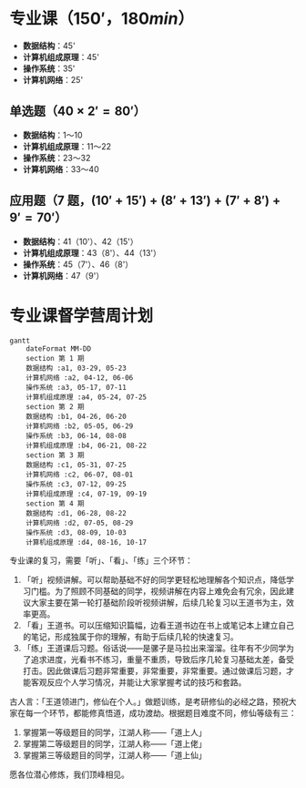 # 专业课（$150'$，$180 min$）

- **数据结构**：45'
- **计算机组成原理**：45'
- **操作系统**：35'
- **计算机网络**：25'

## 单选题（$40 \times 2' = 80'$）

- **数据结构**：1～10
- **计算机组成原理**：11～22
- **操作系统**：23～32
- **计算机网络**：33～40

## 应用题（7 题，$(10' + 15') + (8' + 13') + (7' + 8') + 9' = 70'$）

- **数据结构**：41（10'）、42（15'）
- **计算机组成原理**：43（8'）、44（13'）
- **操作系统**：45（7'）、46（8'）
- **计算机网络**：47（9'）

# 专业课督学营周计划

```mermaid
gantt
    dateFormat MM-DD
    section 第 1 期
    数据结构 :a1, 03-29, 05-23
    计算机网络 :a2, 04-12, 06-06
    操作系统 :a3, 05-17, 07-11
    计算机组成原理 :a4, 05-24, 07-25
    section 第 2 期
    数据结构 :b1, 04-26, 06-20
    计算机网络 :b2, 05-05, 06-29
    操作系统 :b3, 06-14, 08-08
    计算机组成原理 :b4, 06-21, 08-22
    section 第 3 期
    数据结构 :c1, 05-31, 07-25
    计算机网络 :c2, 06-07, 08-01
    操作系统 :c3, 07-12, 09-25
    计算机组成原理 :c4, 07-19, 09-19
    section 第 4 期
    数据结构 :d1, 06-28, 08-22
    计算机网络 :d2, 07-05, 08-29
    操作系统 :d3, 08-09, 10-03
    计算机组成原理 :d4, 08-16, 10-17
```

专业课的复习，需要「听」、「看」、「练」三个环节：

1. 「听」视频讲解。可以帮助基础不好的同学更轻松地理解各个知识点，降低学习门槛。为了照顾不同基础的同学，视频讲解在内容上难免会有冗余，因此建议大家主要在第一轮打基础阶段听视频讲解，后续几轮复习以王道书为主，效率更高。
2. 「看」王道书。可以压缩知识篇幅，边看王道书边在书上或笔记本上建立自己的笔记，形成独属于你的理解，有助于后续几轮的快速复习。
3. 「练」王道课后习题。俗话说——是骡子是马拉出来溜溜。往年有不少同学为了追求进度，光看书不练习，重量不重质，导致后序几轮复习基础太差，备受打击。因此做课后习题非常重要，非常重要，非常重要。通过做课后习题，才能客观反应个人学习情况，并能让大家掌握考试的技巧和套路。

古人言：「王道领进门，修仙在个人。」做题训练，是考研修仙的必经之路，预祝大家在每一个环节，都能修真悟道，成功渡劫。根据题目难度不同，修仙等级有三：

1. 掌握第一等级题目的同学，江湖人称——「道上人」
2. 掌握第二等级题目的同学，江湖人称——「道上佬」
3. 掌握第三等级题目的同学，江湖人称——「道上仙」

愿各位潜心修炼，我们顶峰相见。